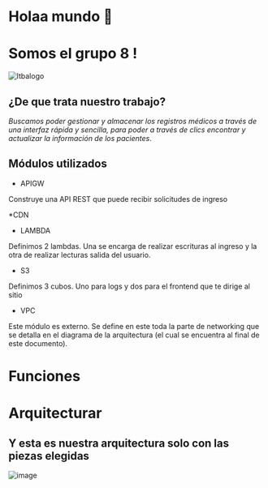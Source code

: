 # Holaa mundo 👋
# Somos el grupo 8 !

![Itbalogo](https://github.com/Amparo1999/amparo1999/assets/116674796/cf4e4554-7b48-479c-b610-58ebedaf4f4c )




## ¿De que trata nuestro trabajo?

*Buscamos poder gestionar y almacenar los registros médicos a través de una interfaz rápida y sencilla, para poder a través de clics encontrar y actualizar la información de los pacientes*. 

## Módulos utilizados 

* APIGW 

Construye una API REST que puede recibir solicitudes de ingreso  

*CDN

* LAMBDA 

Definimos 2 lambdas. Una se encarga de realizar escrituras al ingreso y la otra de realizar lecturas salida del usuario. 

* S3 

Definimos 3 cubos. Uno para logs y dos para el frontend que te dirige al sitio 

* VPC 

Este módulo es externo. Se define en este toda la parte de networking que se detalla en el diagrama de la arquitectura (el cual se encuentra al final de este documento).



# Funciones 





# Arquitecturar     

## Y esta es nuestra arquitectura solo con las piezas elegidas 


![image](https://github.com/Amparo1999/amparo1999/assets/116674796/b2e2aaa7-3e22-4505-891a-e289513b1f02)



